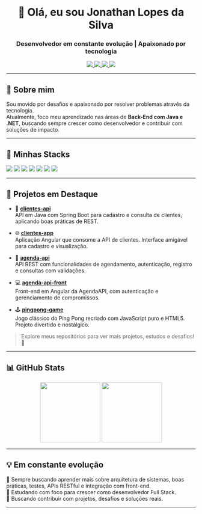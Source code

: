 <h1 align="center">👋 Olá, eu sou Jonathan Lopes da Silva</h1>
<h3 align="center">Desenvolvedor em constante evolução | Apaixonado por tecnologia</h3>

<p align="center">
  <a href="mailto:jonathan.leoesdejuda@gmail.com">
    <img src="https://img.shields.io/badge/Gmail-D14836?style=for-the-badge&logo=gmail&logoColor=white"/>
  </a>
  <a href="https://www.linkedin.com/in/jonathan-lopes-b8432a166/">
    <img src="https://img.shields.io/badge/LinkedIn-0077B5?style=for-the-badge&logo=linkedin&logoColor=white"/>
  </a>
  <a href="https://discord.com/users/jonsodst">
    <img src="https://img.shields.io/badge/Discord-7289DA?style=for-the-badge&logo=discord&logoColor=white"/>
  </a>
  <a href="https://instagram.com/jonfallenbr">
    <img src="https://img.shields.io/badge/Instagram-E4405F?style=for-the-badge&logo=instagram&logoColor=white"/>
  </a>
</p>

---

## 🧠 Sobre mim

Sou movido por desafios e apaixonado por resolver problemas através da tecnologia.  
Atualmente, foco meu aprendizado nas áreas de **Back-End com Java e .NET**, buscando sempre crescer como desenvolvedor e contribuir com soluções de impacto.


---

## 🚀 Minhas Stacks

<p>
  <img src="https://img.shields.io/badge/C%23-239120?style=for-the-badge&logo=c-sharp&logoColor=white"/>
  <img src="https://img.shields.io/badge/.NET-512BD4?style=for-the-badge&logo=dotnet&logoColor=white"/>
  <img src="https://img.shields.io/badge/Java-ED8B00?style=for-the-badge&logo=openjdk&logoColor=white"/>
  <img src="https://img.shields.io/badge/Angular-DD0031?style=for-the-badge&logo=angular&logoColor=white"/>
  <img src="https://img.shields.io/badge/TypeScript-007ACC?style=for-the-badge&logo=typescript&logoColor=white"/>
  <img src="https://img.shields.io/badge/HTML5-E34F26?style=for-the-badge&logo=html5&logoColor=white"/>
  <img src="https://img.shields.io/badge/CSS3-1572B6?style=for-the-badge&logo=css3&logoColor=white"/>
</p>

---

## 📂 Projetos em Destaque

- 🧾 [**clientes-api**](https://github.com/JonFalleNBR/clientes)  
  API em Java com Spring Boot para cadastro e consulta de clientes, aplicando boas práticas de REST.

- 🌐 [**clientes-app**](https://github.com/JonFalleNBR/clientes-app)  
  Aplicação Angular que consome a API de clientes. Interface amigável para cadastro e visualização.

- 📅 [**agenda-api**](https://github.com/JonFalleNBR/agenda-api)  
  API REST com funcionalidades de agendamento, autenticação, registro e consultas com validações.

- 💻 [**agenda-api-front**](https://github.com/JonFalleNBR/agenda-api-front)  
  Front-end em Angular da AgendaAPI, com autenticação e gerenciamento de compromissos.

- 🕹️ [**pingpong-game**](https://github.com/JonFalleNBR/PingPongGame)  
  Jogo clássico do Ping Pong recriado com JavaScript puro e HTML5. Projeto divertido e nostálgico.

> Explore meus repositórios para ver mais projetos, estudos e desafios! 🚀

---

## 📊 GitHub Stats

<div align="center">
  <img height="160em" src="https://github-readme-stats.vercel.app/api?username=jonfallenbr&show_icons=true&theme=tokyonight&locale=pt-br"/>
  <img height="160em" src="https://github-readme-stats.vercel.app/api/top-langs/?username=jonfallenbr&layout=compact&hide_progress=false&locale=pt-br&theme=tokyonight"/>
</div>

---

## 💡 Em constante evolução

🧩 Sempre buscando aprender mais sobre arquitetura de sistemas, boas práticas, testes, APIs RESTful e integração com front-end.  
🌱 Estudando com foco para crescer como desenvolvedor Full Stack.  
🚀 Buscando contribuir com projetos, desafios e soluções reais.

---
